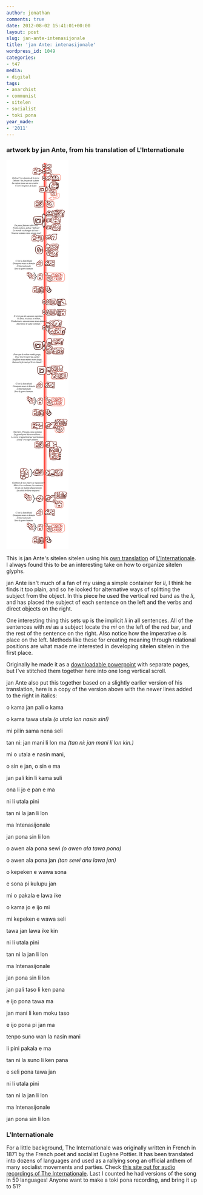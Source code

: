 ```yaml
---
author: jonathan
comments: true
date: 2012-08-02 15:41:01+00:00
layout: post
slug: jan-ante-intenasijonale
title: 'jan Ante: intenasijonale'
wordpress_id: 1049
categories:
- t47
media:
- digital
tags:
- anarchist
- communist
- sitelen
- socialist
- toki pona
year_made:
- '2011'
---
```


### artwork by jan Ante, from his translation of **L'Internationale**





![Intenasijonale pi jan Ante](/images/t47/t47.janAnte.intenasijonale_l.jpg)





This is jan Ante's sitelen sitelen using his [own translation](http://forums.tokipona.org/viewtopic.php?f=5&t=1172&p=11224&hilit=intenasijonale#p11224) of [L'Internationale](http://en.wikipedia.org/wiki/The_Internationale).  I always found this to be an interesting take on how to organize sitelen glyphs.





jan Ante isn't much of a fan of my using a simple container for _li_, I think he finds it too plain, and so he looked for alternative ways of splitting the subject from the object.  In this piece he used the vertical red band as the _li_, and has placed the subject of each sentence on the left and the verbs and direct objects on the right.





One interesting thing this sets up is the implicit _li_ in all sentences.  All of the sentences with _mi_ as a subject locate the _mi_ on the left of the red bar, and the rest of the sentence on the right.  Also notice how the imperative _o_ is place on the left.  Methods like these for creating meaning through relational positions are what made me interested in developing sitelen sitelen in the first place.





Originally he made it as a [downloadable powerpoint](http://dro.newmail.ru/intenasijonale.ppt) with separate pages, but I've stitched them together here into one long vertical scroll.





jan Ante also put this together based on a slightly earlier version of his translation, here is a copy of the version above with the newer lines added to the right in italics:





o kama jan pali o kama  

o kama tawa utala _(o utala lon nasin sin!)_  

mi pilin sama nena seli  

tan ni: jan mani li lon ma _(tan ni: jan mani li lon kin.)_  

mi o utala e nasin mani,  

o sin e jan, o sin e ma  

jan pali kin li kama suli  

ona li jo e pan e ma





ni li utala pini  

tan ni la jan li lon  

ma Intenasijonale  

jan pona sin li lon





o awen ala pona sewi _(o awen ala tawa pona)_  

o awen ala pona jan _(tan sewi anu lawa jan)_  

o kepeken e wawa sona  

e sona pi kulupu jan  

mi o pakala e lawa ike  

o kama jo e ijo mi  

mi kepeken e wawa seli  

tawa jan lawa ike kin





ni li utala pini  

tan ni la jan li lon  

ma Intenasijonale  

jan pona sin li lon





jan pali taso li ken pana  

e ijo pona tawa ma  

jan mani li ken moku taso  

e ijo pona pi jan ma  

tenpo suno wan la nasin mani  

li pini pakala e ma  

tan ni la suno li ken pana  

e seli pona tawa jan





ni li utala pini  

tan ni la jan li lon  

ma Intenasijonale  

jan pona sin li lon





### L'Internationale





For a little background, The Internationale was originally written in French in 1871 by the French poet and socialist Eugène Pottier. It has been translated into dozens of languages and used as a rallying song an official anthem of many socialist movements and parties. Check [this site out for audio recordings of The Internationale](http://www.hymn.ru/internationale/index-en.html). Last I counted he had versions of the song in 50 languages!  Anyone want to make a toki pona recording, and bring it up to 51?



